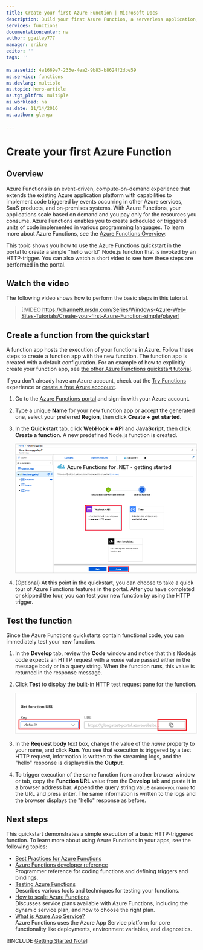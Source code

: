 ```yaml
---
title: Create your first Azure Function | Microsoft Docs
description: Build your first Azure Function, a serverless application, in less than two minutes.
services: functions
documentationcenter: na
author: ggailey777
manager: erikre
editor: ''
tags: ''

ms.assetid: 4a1669e7-233e-4ea2-9b83-b8624f2dbe59
ms.service: functions
ms.devlang: multiple
ms.topic: hero-article
ms.tgt_pltfrm: multiple
ms.workload: na
ms.date: 11/14/2016
ms.author: glenga

---
```

# Create your first Azure Function
## Overview
Azure Functions is an event-driven, compute-on-demand experience that extends the existing Azure application platform with capabilities to implement code triggered by events occurring in other Azure services, SaaS products, and on-premises systems. With Azure Functions, your applications scale based on demand and you pay only for the resources you consume. Azure Functions enables you to create scheduled or triggered units of code implemented in various programming languages. To learn more about Azure Functions, see the [Azure Functions Overview](functions-overview.md).

This topic shows you how to use the Azure Functions quickstart in the portal to create a simple "hello world"  Node.js function that is invoked by an HTTP-trigger. You can also watch a short video to see how these steps are performed in the portal.

## Watch the video
The following video shows how to perform the basic steps in this tutorial. 

> [!VIDEO https://channel9.msdn.com/Series/Windows-Azure-Web-Sites-Tutorials/Create-your-first-Azure-Function-simple/player]
> 
> 

## Create a function from the quickstart
A function app hosts the execution of your functions in Azure. Follow these steps to create a function app with the new function. The function app is created with a default configuration. For an example of how to explicitly create your function app, see [the other Azure Functions quickstart tutorial](functions-create-first-azure-function-azure-portal.md).

If you don't already have an Azure account, check out the [Try Functions](https://functions.azure.com/try) experience or  [create a free Azure acccount](https://azure.microsoft.com/free/). 

1. Go to the [Azure Functions portal](https://functions.azure.com/signin) and sign-in with your Azure account.
2. Type a unique **Name** for your new function app or accept the generated one, select your preferred **Region**, then click **Create + get started**. 
3. In the **Quickstart** tab, click **WebHook + API** and **JavaScript**, then click **Create a function**. A new predefined Node.js function is created. 
   
    ![](./media/functions-create-first-azure-function/function-app-quickstart-node-webhook.png)
4. (Optional) At this point in the quickstart, you can choose to take a quick tour of Azure Functions features in the portal. After you have completed or skipped the tour, you can test your new function by using the HTTP trigger.

## Test the function
Since the Azure Functions quickstarts contain functional code, you can immediately test your new function.

1. In the **Develop** tab, review the **Code** window and notice that this Node.js code expects an HTTP request with a *name* value passed either in the message body or in a query string. When the function runs, this value is returned in the response message.
   
2. Click **Test** to display the built-in HTTP test request pane for the function.
 
	![](./media/functions-create-first-azure-function/function-app-develop-tab-testing.png)

2. In the **Request body** text box, change the value of the *name* property to your name, and click **Run**. You see that execution is triggered by a test HTTP request, information is written to the streaming logs, and the "hello" response is displayed in the **Output**.
 
3. To trigger execution of the same function from another browser window or tab, copy the **Function URL** value from the **Develop** tab and paste it in a browser address bar. Append the query string value `&name=yourname` to the URL and press enter. The same information is written to the logs and the browser displays the "hello" response as before.

## Next steps
This quickstart demonstrates a simple execution of a basic HTTP-triggered function. To learn more about using Azure Functions in your apps, see the following topics:

* [Best Practices for Azure Functions](functions-best-practices.md)
* [Azure Functions developer reference](functions-reference.md)  
  Programmer reference for coding functions and defining triggers and bindings.
* [Testing Azure Functions](functions-test-a-function.md)  
  Describes various tools and techniques for testing your functions.
* [How to scale Azure Functions](functions-scale.md)  
  Discusses service plans available with Azure Functions, including the dynamic service plan, and how to choose the right plan. 
* [What is Azure App Service?](../app-service/app-service-value-prop-what-is.md)  
  Azure Functions uses the Azure App Service platform for core functionality like deployments, environment variables, and diagnostics. 

[!INCLUDE [Getting Started Note](../../includes/functions-get-help.md)]

